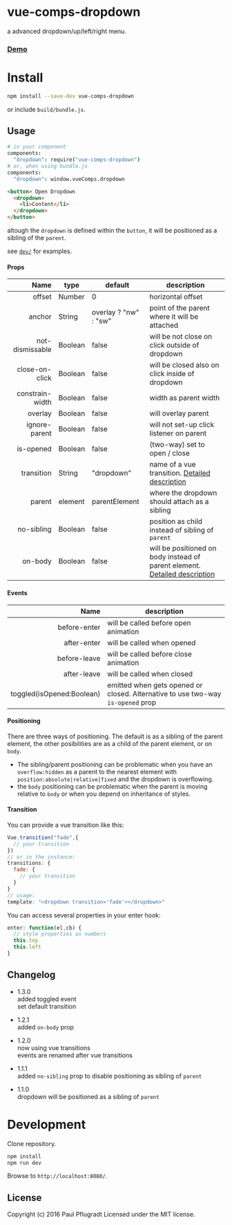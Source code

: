 # vue-comps-dropdown

a advanced dropdown/up/left/right menu.

### [Demo](https://vue-comps.github.io/vue-comps-dropdown)

# Install

```sh
npm install --save-dev vue-comps-dropdown
```
or include `build/bundle.js`.

## Usage
```coffee
# in your component
components:
  "dropdown": require("vue-comps-dropdown")
# or, when using bundle.js
components:
  "dropdown": window.vueComps.dropdown
```
```html
<button> Open Dropdown
  <dropdown>
    <li>Content</li>
  </dropdown>
</button>
```
altough the `dropdown` is defined within the `button`, it will be positioned as a sibling of the `parent`.


see [`dev/`](https://github.com/vue-comps/vue-comps-dropdown/tree/master/dev) for examples.

#### Props
Name | type | default | description
---:| --- | ---| ---
offset | Number | 0 | horizontal offset
anchor | String | overlay ? "nw" : "sw" | point of the parent where it will be attached
not-dismissable| Boolean | false | will be not close on click outside of dropdown
close-on-click | Boolean | false | will be closed also on click inside of dropdown
constrain-width | Boolean | false | width as parent width
overlay | Boolean | false | will overlay parent
ignore-parent | Boolean | false | will not set-up click listener on parent
is-opened | Boolean | false | (two-way) set to open / close
transition | String | "dropdown" | name of a vue transition. [Detailed description](#transition)
parent | element | parentElement | where the dropdown should attach as a sibling
no-sibling | Boolean | false | position as child instead of sibling of `parent`
on-body | Boolean | false | will be positioned on body instead of parent element. [Detailed description](#positioning)

#### Events
Name |  description
---:| ---
before-enter | will be called before open animation
after-enter |  will be called when opened
before-leave |  will be called before close animation
after-leave |  will be called when closed
toggled(isOpened:Boolean) | emitted when gets opened or closed. Alternative to use two-way `is-opened` prop

#### Positioning
There are three ways of positioning. The default is as a sibling of the parent element, the other posibilities are  as a child of the parent element, or on `body`.
- The sibling/parent positioning can be problematic when you have an `overflow:hidden` as a parent to the nearest element with `position:absolute|relative|fixed` and the dropdown is overflowing.
- the `body` positioning can be problematic when the parent is moving relative to `body` or when you depend on inheritance of styles.

#### Transition

You can provide a vue transition like this:
```js
Vue.transition("fade",{
  // your transition
})
// or in the instance:
transitions: {
  fade: {
    // your transition
  }
}
// usage:
template: "<dropdown transition='fade'></dropdown>"
```

You can access several properties in your enter hook:
```js
enter: function(el,cb) {
  // style properties as numbers
  this.top
  this.left
}
```

## Changelog
- 1.3.0  
added toggled event  
set default transition  

- 1.2.1  
added `on-body` prop  

- 1.2.0  
now using vue transitions  
events are renamed after vue transitions  

- 1.1.1  
added `no-sibling` prop to disable positioning as sibling of `parent`

- 1.1.0  
dropdown will be positioned as a sibling of `parent`

# Development
Clone repository.
```sh
npm install
npm run dev
```
Browse to `http://localhost:8080/`.

## License
Copyright (c) 2016 Paul Pflugradt
Licensed under the MIT license.
